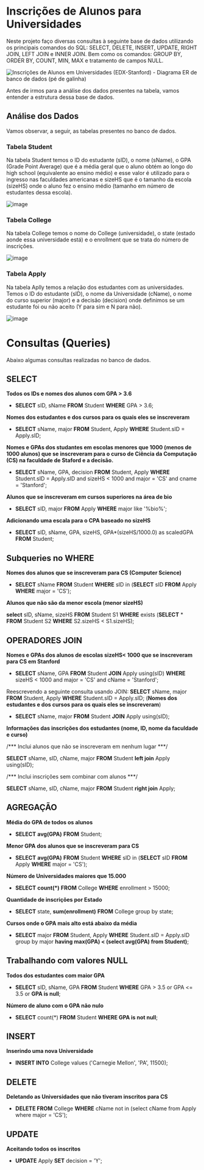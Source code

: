 # Inscrições de Alunos para Universidades

Neste projeto faço diversas consultas à seguinte base de dados utilizando os principais comandos do SQL: SELECT, DELETE, INSERT, UPDATE, RIGHT JOIN, LEFT JOIN e INNER JOIN. Bem como os comandos: GROUP BY, ORDER BY, COUNT, MIN, MAX e tratamento de campos NULL.

![Inscrições de Alunos em Universidades (EDX-Stanford) - Diagrama ER de banco de dados (pé de galinha)](https://user-images.githubusercontent.com/98848529/184547164-6c997c11-1d80-431f-a49a-68dcf93e655c.jpeg)

Antes de irmos para a análise dos dados presentes na tabela, vamos entender a estrutura dessa base de dados. 

## Análise dos Dados

Vamos observar, a seguir, as tabelas presentes no banco de dados.

### Tabela Student

Na tabela Student temos o ID do estudante (sID), o nome (sName), o GPA (Grade Point Average) que é a média geral que o aluno obtém ao longo do high school (equivalente ao ensino médio) e esse valor é utilizado para o ingresso nas faculdades americanas e sizeHS que é o tamanho da escola (sizeHS) onde o aluno fez o ensino médio (tamanho em número de estudantes dessa escola). 

![image](https://user-images.githubusercontent.com/98848529/184548122-1cd5cb39-b83f-4d59-b622-bab43b1563b5.png)


### Tabela College
Na tabela College temos o nome do College (universidade), o state (estado aonde essa universidade está) e o enrollment que se trata do número de inscrições.

![image](https://user-images.githubusercontent.com/98848529/184548220-e3ea8169-4020-45e6-965a-052ed2091515.png)


### Tabela Apply
Na tabela Aplly temos a relação dos estudantes com as universidades. Temos o ID do estudante (sID), o nome da Universidade (cName), o nome do curso superior (major) e a decisão (decision) onde definimos se um estudante foi ou não aceito (Y para sim e N para não).

![image](https://user-images.githubusercontent.com/98848529/184548476-0daf463d-4d9e-458b-a299-72542c6b8f2c.png)

# Consultas (Queries)

Abaixo algumas consultas realizadas no banco de dados.

## SELECT

 **Todos os IDs e nomes dos alunos com GPA > 3.6**

  - **SELECT** sID, sName **FROM** Student **WHERE** GPA > 3.6;

**Nomes dos estudantes e dos cursos para os quais eles se inscreveram**

  - **SELECT** sName, major **FROM** Student, Apply **WHERE** Student.sID = Apply.sID;

**Nomes e GPAs dos studantes em escolas menores que 1000 (menos de 1000 alunos) que se inscreveram para o curso de Ciência da Computação (CS) na faculdade de Staford e a decisão.**

- **SELECT** sName, GPA, decision **FROM** Student, Apply **WHERE** Student.sID = Apply.sID and sizeHS < 1000 and major = 'CS' and cname = 'Stanford';
  
 **Alunos que se inscreveram em cursos superiores na área de bio** 

- **SELECT** sID, major **FROM** Apply **WHERE** major like '%bio%';

**Adicionando uma escala para o CPA baseado no sizeHS**
- **SELECT** sID, sName, GPA, sizeHS, GPA*(sizeHS/1000.0) as scaledGPA **FROM** Student;


## Subqueries no WHERE

**Nomes dos alunos que se inscreveram para CS (Computer Science)**

- **SELECT** sName **FROM** Student **WHERE** sID in (**SELECT** sID **FROM** Apply **WHERE** major = 'CS');


**Alunos que não são da menor escola (menor sizeHS)**

**select** sID, sName, sizeHS **FROM** Student S1 **WHERE** exists (**SELECT** * **FROM** Student S2 **WHERE** S2.sizeHS < S1.sizeHS);

## OPERADORES JOIN

**Nomes e GPAs dos alunos de escolas sizeHS< 1000 que se inscreveram para CS em Stanford**

- **SELECT** sName, GPA **FROM** Student **JOIN** Apply using(sID) **WHERE** sizeHS < 1000 and major = 'CS' and cName = 'Stanford';

Reescrevendo a seguinte consulta usando JOIN: **SELECT** sName, major **FROM** Student, Apply **WHERE** Student.sID = Apply.sID;  (**Nomes dos estudantes e dos cursos para os quais eles se inscreveram**)

  - **SELECT** sName, major **FROM** Student **JOIN** Apply using(sID);
  

  **Informações das inscrições dos estudantes (nome, ID, nome da faculdade e curso)**
  
  /*** Inclui alunos que não se inscreveram em nenhum lugar ***/

**SELECT** sName, sID, cName, major **FROM** Student **left join** Apply using(sID);

/*** Inclui inscrições sem combinar com alunos ***/

**SELECT** sName, sID, cName, major **FROM** Student **right join** Apply;

## AGREGAÇÃO

**Média do GPA de todos os alunos**

- **SELECT** **avg(GPA)** **FROM** Student;

**Menor GPA dos alunos que se inscreveram para CS**

- **SELECT** **avg(GPA)** **FROM** Student **WHERE** sID in (**SELECT** sID **FROM** Apply **WHERE** major = 'CS');

**Número de Universidades maiores que 15.000**

- **SELECT** **count(*)** **FROM** College **WHERE** enrollment > 15000;

**Quantidade de inscrições por Estado**

- **SELECT** state, **sum(enrollment)** **FROM** College group by state;


**Cursos onde o GPA mais alto está abaixo da média** 

- **SELECT** major **FROM** Student, Apply **WHERE** Student.sID = Apply.sID group by major **having max(GPA) < (select avg(GPA) from Student)**;

## Trabalhando com valores NULL

**Todos dos estudantes com maior GPA**

- **SELECT** sID, sName, GPA **FROM** Student **WHERE** GPA > 3.5 or GPA <= 3.5 or **GPA is null**;

**Número de aluno com o GPA não nulo**

- **SELECT** count(*) **FROM** Student **WHERE GPA is not null**;

## INSERT

**Inserindo uma nova Universidade**

- **INSERT INTO** College values ('Carnegie Mellon', 'PA', 11500);


## DELETE

 **Deletando as Universidades que não tiveram inscritos para CS**

- **DELETE FROM** College **WHERE** cName not in (select cName from Apply where major = 'CS');

## UPDATE

**Aceitando todos os inscritos**

- **UPDATE** Apply **SET** decision = 'Y';


















